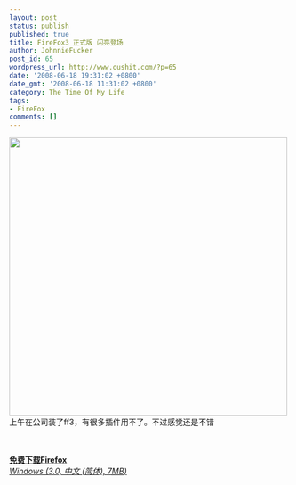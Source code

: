 ```yaml
---
layout: post
status: publish
published: true
title: FireFox3 正式版 闪亮登场
author: JohnnieFucker
post_id: 65
wordpress_url: http://www.oushit.com/?p=65
date: '2008-06-18 19:31:02 +0800'
date_gmt: '2008-06-18 11:31:02 +0800'
category: The Time Of My Life
tags:
- FireFox
comments: []
---
```

<p><img src="http://pic.yupoo.com/crazysperm/035255bca0ef/ana95sz8.jpg" alt=""  width="500"/><br />
上午在公司装了ff3，有很多插件用不了。不过感觉还是不错</p>
<p> <a href="http://download.mozilla.org/?product=firefox-3.0&amp;os=win&amp;lang=zh-CN"  s><br />
                            <span><br />
                                <strong>免费下载Firefox</strong><br />
                                <em>Windows (3.0, 中文 (简体), 7<abbr title="兆">MB</abbr>)</em><br />
                            </span><br />
</a></p>
